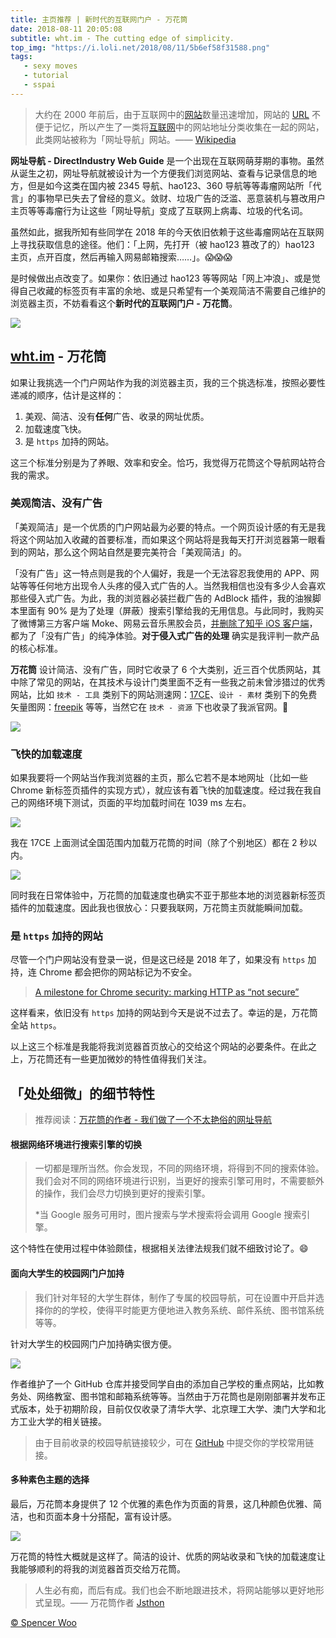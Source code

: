 ```yaml
---
title: 主页推荐 | 新时代的互联网门户 - 万花筒
date: 2018-08-11 20:05:08
subtitle: wht.im - The cutting edge of simplicity.
top_img: "https://i.loli.net/2018/08/11/5b6ef58f31588.png"
tags:
   - sexy moves
   - tutorial
   - sspai
---
```


> 大约在 2000 年前后，由于互联网中的[网站](https://zh.wikipedia.org/wiki/%E7%BD%91%E7%AB%99)数量迅速增加，网站的 [URL](https://zh.wikipedia.org/wiki/URL) 不便于记忆，所以产生了一类将[互联网](https://zh.wikipedia.org/wiki/%E4%BA%92%E8%81%94%E7%BD%91)中的网站地址分类收集在一起的网站，此类网站被称为「网址导航」网站。—— [Wikipedia](https://zh.wikipedia.org/wiki/%E7%BD%91%E5%9D%80%E5%AF%BC%E8%88%AA) 

**网址导航 - DirectIndustry Web Guide** 是一个出现在互联网萌芽期的事物。虽然从诞生之初，网址导航就被设计为一个方便我们浏览网站、查看与记录信息的地方，但是如今这类在国内被 2345 导航、hao123、360 导航等等毒瘤网站所「代言」的事物早已失去了曾经的意义。敛财、垃圾广告的泛滥、恶意装机与篡改用户主页等等毒瘤行为让这些「网址导航」变成了互联网上病毒、垃圾的代名词。

虽然如此，据我所知有些同学在 2018 年的今天依旧依赖于这些毒瘤网站在互联网上寻找获取信息的途径。他们：「上网，先打开（被 hao123 篡改了的）hao123 主页，点开百度，然后再输入网易邮箱搜索……」。😱😱😱

是时候做出点改变了。如果你：依旧通过 hao123 等等网站「网上冲浪」、或是觉得自己收藏的标签页有丰富的余地、或是只希望有一个美观简洁不需要自己维护的浏览器主页，不妨看看这个**新时代的互联网门户 - 万花筒**。

![](https://i.loli.net/2018/08/11/5b6ef0abedebe.png)

## [wht.im](https://wht.im/) - 万花筒

如果让我挑选一个门户网站作为我的浏览器主页，我的三个挑选标准，按照必要性递减的顺序，估计是这样的：

1. 美观、简洁、没有**任何**广告、收录的网址优质。
2. 加载速度飞快。
3. 是 `https` 加持的网站。

这三个标准分别是为了养眼、效率和安全。恰巧，我觉得万花筒这个导航网站符合我的需求。

### 美观简洁、没有广告

「美观简洁」是一个优质的门户网站最为必要的特点。一个网页设计感的有无是我将这个网站加入收藏的首要标准，而如果这个网站将是我每天打开浏览器第一眼看到的网站，那么这个网站自然是要完美符合「美观简洁」的。

「没有广告」这一特点则是我的个人偏好，我是一个无法容忍我使用的 APP、网站等等任何地方出现令人头疼的侵入式广告的人。当然我相信也没有多少人会喜欢那些侵入式广告。为此，我的浏览器必装拦截广告的 AdBlock 插件，我的油猴脚本里面有 90% 是为了处理（屏蔽）搜索引擎给我的无用信息。与此同时，我购买了微博第三方客户端 Moke、网易云音乐黑胶会员，[并删除了知乎 iOS 客户端](https://spencerwoo.com/2018/06/10/ByeZhihu/)，都为了「没有广告」的纯净体验。**对于侵入式广告的处理** 确实是我评判一款产品的核心标准。

**万花筒** 设计简洁、没有广告，同时它收录了 6 个大类别，近三百个优质网站，其中除了常见的网站，在其技术与设计门类里面不乏有一些我之前未曾涉猎过的优秀网站，比如 `技术 - 工具` 类别下的网站测速网：[17CE](https://www.17ce.com/)、`设计 - 素材` 类别下的免费矢量图网：[freepik](https://www.freepik.com/) 等等，当然它在 `技术 - 资源` 下也收录了我派官网。🤭

![](https://i.loli.net/2018/08/11/5b6efcc267f2a.png)

### 飞快的加载速度

如果我要将一个网站当作我浏览器的主页，那么它若不是本地网址（比如一些 Chrome 新标签页插件的实现方式），就应该有着飞快的加载速度。经过我在我自己的网络环境下测试，页面的平均加载时间在 1039 ms 左右。

![](https://i.loli.net/2018/08/11/5b6efee7048d9.png)

我在 17CE 上面测试全国范围内加载万花筒的时间（除了个别地区）都在 2 秒以内。

![](https://i.loli.net/2018/08/11/5b6efff4a76a3.png)

同时我在日常体验中，万花筒的加载速度也确实不亚于那些本地的浏览器新标签页插件的加载速度。因此我也很放心：只要我联网，万花筒主页就能瞬间加载。

### 是 `https` 加持的网站

尽管一个门户网站没有登录一说，但是这已经是 2018 年了，如果没有 `https` 加持，连 Chrome 都会把你的网站标记为不安全。

> [A milestone for Chrome security: marking HTTP as “not secure”](https://www.blog.google/products/chrome/milestone-chrome-security-marking-http-not-secure/)

这样看来，依旧没有 `https` 加持的网站到今天是说不过去了。幸运的是，万花筒全站 `https`。

以上这三个标准是我能将我浏览器首页放心的交给这个网站的必要条件。在此之上，万花筒还有一些更加微妙的特性值得我们关注。

## 「处处细微」的细节特性

> 推荐阅读：[万花筒的作者 - 我们做了一个不太艳俗的网址导航](https://jsthon.com/wht-nav-site/)

#### 根据网络环境进行搜索引擎的切换

> 一切都是理所当然。你会发现，不同的网络环境，将得到不同的搜索体验。我们会对不同的网络环境进行识别，当更好的搜索引擎可用时，不需要额外的操作，我们会尽力切换到更好的搜索引擎。
>
> *当 Google 服务可用时，图片搜索与学术搜索将会调用 Google 搜索引擎。

这个特性在使用过程中体验颇佳，根据相关法律法规我们就不细致讨论了。😄

#### 面向大学生的校园网门户加持

> 我们针对年轻的大学生群体，制作了专属的校园导航，可在设置中开启并选择你的的学校，使得平时能更方便地进入教务系统、邮件系统、图书馆系统等等。

针对大学生的校园网门户加持确实很方便。

![](https://i.loli.net/2018/08/11/5b6f077101a29.jpg)

作者维护了一个 GitHub 仓库并接受同学自由的添加自己学校的重点网站，比如教务处、网络教室、图书馆和邮箱系统等等。当然由于万花筒也是刚刚部署并发布正式版本，处于初期阶段，目前仅仅收录了清华大学、北京理工大学、澳门大学和北方工业大学的相关链接。

> 由于目前收录的校园导航链接较少，可在 [GitHub](https://github.com/wht-im) 中提交你的学校常用链接。 

#### 多种素色主题的选择

最后，万花筒本身提供了 12 个优雅的素色作为页面的背景，这几种颜色优雅、简洁，也和页面本身十分搭配，富有设计感。

![](https://i.loli.net/2018/08/12/5b6f0ad984c0c.png)

万花筒的特性大概就是这样了。简洁的设计、优质的网站收录和飞快的加载速度让我能够顺利的将我的浏览器首页交给万花筒。

> 人生必有痴，而后有成。我们也会不断地跟进技术，将网站能够以更好地形式呈现。—— 万花筒作者 [Jsthon](https://jsthon.com/)

[© Spencer Woo](https://spencerwoo.com)


